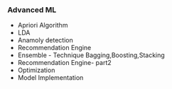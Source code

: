 ### Advanced ML
- Apriori Algorithm
- LDA
- Anamoly detection
- Recommendation Engine
- Ensemble  - Technique Bagging,Boosting,Stacking
- Recommendation Engine- part2
- Optimization
- Model Implementation
